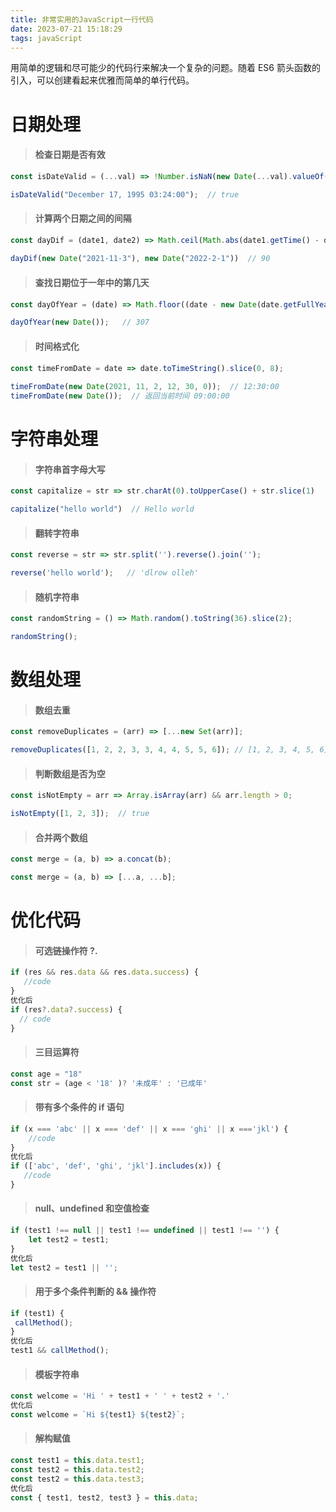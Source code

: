 ```yaml
---
title: 非常实用的JavaScript一行代码
date: 2023-07-21 15:18:29
tags: javaScript
---
```


用简单的逻辑和尽可能少的代码行来解决一个复杂的问题。随着 ES6 箭头函数的引入，可以创建看起来优雅而简单的单行代码。

<!-- more -->

# 日期处理

> #### 检查日期是否有效
```js
const isDateValid = (...val) => !Number.isNaN(new Date(...val).valueOf());

isDateValid("December 17, 1995 03:24:00");  // true
```

> ####  计算两个日期之间的间隔
```js
const dayDif = (date1, date2) => Math.ceil(Math.abs(date1.getTime() - date2.getTime()) / 86400000)
    
dayDif(new Date("2021-11-3"), new Date("2022-2-1"))  // 90
```

> #### 查找日期位于一年中的第几天
```js
const dayOfYear = (date) => Math.floor((date - new Date(date.getFullYear(), 0, 0)) / 1000 / 60 / 60 / 24);

dayOfYear(new Date());   // 307
```

> #### 时间格式化
```js
const timeFromDate = date => date.toTimeString().slice(0, 8);
    
timeFromDate(new Date(2021, 11, 2, 12, 30, 0));  // 12:30:00
timeFromDate(new Date());  // 返回当前时间 09:00:00
```

# 字符串处理

> #### 字符串首字母大写
```js
const capitalize = str => str.charAt(0).toUpperCase() + str.slice(1)

capitalize("hello world")  // Hello world
```

> #### 翻转字符串
```js
const reverse = str => str.split('').reverse().join('');

reverse('hello world');   // 'dlrow olleh'
```

> #### 随机字符串
```js
const randomString = () => Math.random().toString(36).slice(2);

randomString();
```

# 数组处理

> #### 数组去重
```js
const removeDuplicates = (arr) => [...new Set(arr)];

removeDuplicates([1, 2, 2, 3, 3, 4, 4, 5, 5, 6]); // [1, 2, 3, 4, 5, 6]
```

> #### 判断数组是否为空
```js
const isNotEmpty = arr => Array.isArray(arr) && arr.length > 0;

isNotEmpty([1, 2, 3]);  // true
```

> #### 合并两个数组
```js
const merge = (a, b) => a.concat(b);

const merge = (a, b) => [...a, ...b];
```

# 优化代码

> #### 可选链操作符 ?.
```js
if (res && res.data && res.data.success) {   
   //code
} 
优化后
if (res?.data?.success) {
  // code
}
```

> #### 三目运算符
```js
const age = "18"
const str = (age < '18' )? '未成年' : '已成年'
```

> #### 带有多个条件的 if 语句
```js
if (x === 'abc' || x === 'def' || x === 'ghi' || x ==='jkl') {
    //code
}
优化后
if (['abc', 'def', 'ghi', 'jkl'].includes(x)) {
   //code
}
```

> #### null、undefined 和空值检查
```js
if (test1 !== null || test1 !== undefined || test1 !== '') {
    let test2 = test1;
}
优化后
let test2 = test1 || '';
```

> #### 用于多个条件判断的 && 操作符
```js 
if (test1) {
 callMethod(); 
} 
优化后 
test1 && callMethod();
```

> #### 模板字符串
```js
const welcome = 'Hi ' + test1 + ' ' + test2 + '.'
优化后
const welcome = `Hi ${test1} ${test2}`;
```

> #### 解构赋值
```js
const test1 = this.data.test1;
const test2 = this.data.test2;
const test2 = this.data.test3;
优化后
const { test1, test2, test3 } = this.data;
```

